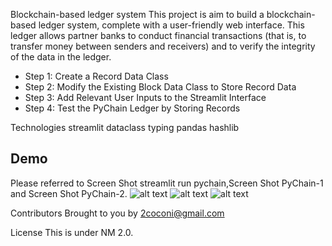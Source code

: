 
Blockchain-based ledger system
This project is aim to build a blockchain-based ledger system, complete with a user-friendly web interface. 
This ledger allows partner banks to conduct financial transactions (that is, to transfer money between senders and receivers) and to verify the integrity of the data in the ledger.

* Step 1: Create a Record Data Class
* Step 2: Modify the Existing Block Data Class to Store Record Data
* Step 3: Add Relevant User Inputs to the Streamlit Interface
* Step 4: Test the PyChain Ledger by Storing Records


Technologies
streamlit
dataclass
typing
pandas
hashlib

## Demo
Please referred to Screen Shot streamlit run pychain,Screen Shot PyChain-1 and Screen Shot PyChain-2.
![alt text](https://github.com/2coconi/CH-18/blob/main/Screen%20Shot%20PyChain-1.png?raw=true)
![alt text](https://github.com/2coconi/CH-18/blob/main/Screen%20Shot%20PyChain-2.png?raw=true)
![alt text](https://github.com/2coconi/CH-18/blob/main/Screen%20Shot%20streamlit%20run%20pychain.png?raw=true)

Contributors
Brought to you by 2coconi@gmail.com

License
This is under NM 2.0.
